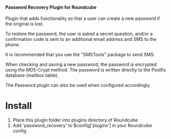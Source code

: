 #### Password Recovery Plugin for Roundcube

 Plugin that adds functionality so that a user can 
 create a new password if the original is lost.

 To restore the password, the user is asked a secret question, 
 and/or a confirmation code is sent to an additional email address 
 and SMS to the phone.

 It is recommended that you use the "SMSTools" package to send SMS.

 When checking and saving a new password, 
 the password is encrypted using the MD5-Crypt method. 
 The password is written directly to the Postfix database (mailbox table).

 The Password plugin can also be used when configured accordingly.


# Install
 1. Place this plugin folder into plugins directory of Roundcube
 2. Add 'password_recovery' to $config['plugins'] in your Roundcube config


